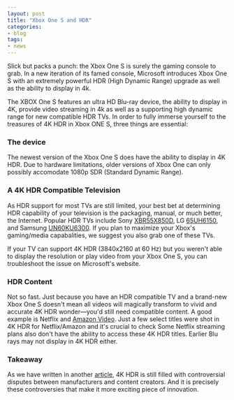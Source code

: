 ```yaml
---
layout: post
title: "Xbox One S and HDR"
categories:
- blog
tags:
- news
---
```


Slick but packs a punch: the Xbox One S is surely the gaming console to grab. In a new iteration of its famed console, Microsoft introduces Xbox One S with an extremely powerful HDR (High Dynamic Range) upgrade as well as the ability to display in 4k. 

The XBOX One S features an ultra HD Blu-ray device, the ability to display in 4K, provide video streaming in 4k as well as a supporting high dynamic range for new compatible HDR TVs. In order to fully immerse yourself to the treasures of 4K HDR in Xbox ONE S, three things are essential:

### The device

The newest version of the Xbox One S does have the ability to display in 4K HDR. Due to hardware limitations, older versions of Xbox One can only possibly accomodate 1080p SDR (Standard Dynamic Range).


### A 4K HDR Compatible Television

As HDR support for most TVs are still limited, your best bet at determining HDR capability of your television is the packaging, manual, or much better, the Internet. Popular HDR TVs include Sony [XBR55X850D](http://amzn.to/2bc52HI), LG [65UH6150](http://amzn.to/2bc4OQP), and Samsung [UN60KU6300](http://amzn.to/2aIUphb). If you plan to maximize your Xbox's gaming/media capabalities, we suggest you also grab one of these TVs.

If your TV can support 4K HDR (3840x2160 at 60 Hz) but you weren't able to display the resolution or play video from your Xbox One S, you can troubleshoot the issue on Microsoft's website. 

### HDR Content
Not so fast. Just because you have an HDR compatible TV and a brand-new Xbox One S doesn't mean all videos will magically transform to vivid and accurate 4K HDR wonder—you'd still need compatible content. A good example is Netflix and [Amazon Video](http://www.amazon.com/gp/video/primesignup?tag=). Just a few select titles were shot in 4K HDR for Netflix/Amazon and it's crucial to check Some Netflix streaming plans also don't have the ability to access these 4K HDR titles. Earlier Blu rays may not display in 4K HDR either. 


### Takeaway
As we have written in another [article](http://www.myhdrtv.com/blog/2016/08/09/HDR-and-war.html), 4K HDR is still filled with controversial disputes between manufacturers and content creators. And it is precisely these controversies that make it more exciting piece of innovation.